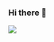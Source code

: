 ### Hi there 👋
<a href="https://wakatime.com"><img src="https://wakatime.com/share/@HTaeha/77a0742b-0694-4d4c-b0f8-fb381aeb0a67.png" /></a>

<a href="https://app.gitbook.com/@xogk39/s/htaeha/"></a>

<!--
**HTaeha/HTaeha** is a ✨ _special_ ✨ repository because its `README.md` (this file) appears on your GitHub profile.

Here are some ideas to get you started:

- 🔭 I’m currently working on ...
- 🌱 I’m currently learning ...
- 👯 I’m looking to collaborate on ...
- 🤔 I’m looking for help with ...
- 💬 Ask me about ...
- 📫 How to reach me: ...
- 😄 Pronouns: ...
- ⚡ Fun fact: ...
-->

